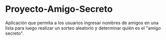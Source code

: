 # Proyecto-Amigo-Secreto
Aplicación que permita a los usuarios ingresar nombres de amigos en una lista para luego realizar un sorteo aleatorio y determinar quién es el "amigo secreto".
